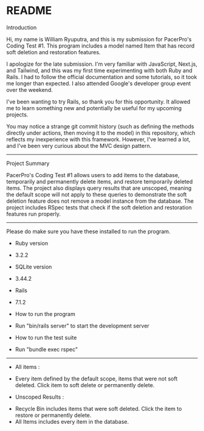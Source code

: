 # README
Introduction

Hi, my name is William Ryuputra, and this is my submission for PacerPro's Coding Test #1. This program includes a model named Item that has record soft deletion and restoration features.

I apologize for the late submission. I'm very familiar with JavaScript, Next.js, and Tailwind, and this was my first time experimenting with both Ruby and Rails. I had to follow the official documentation and some tutorials, so it took me longer than expected. I also attended Google's developer group event over the weekend.

I've been wanting to try Rails, so thank you for this opportunity. It allowed me to learn something new and potentially be useful for my upcoming projects.

You may notice a strange git commit history (such as defining the methods directly under actions, then moving it to the model) in this repository, which reflects my inexperience with this framework. However, I've learned a lot, and I've been very curious about the MVC design pattern.


------------------------------------------------------------------------------------------------------

Project Summary

PacerPro's Coding Test #1 allows users to add items to the database, temporarily and permanently delete items, and restore temporarily deleted items. The project also displays query results that are unscoped, meaning the default scope will not apply to these queries to demonstrate the soft deletion feature does not remove a model instance from the database. The project includes RSpec tests that check if the soft deletion and restoration features run properly. 

------------------------------------------------------------------------------------------------------
Please do make sure you have these installed to run the program.

* Ruby version
- 3.2.2

* SQLite version 
- 3.44.2

* Rails
- 7.1.2

* How to run the program 
- Run "bin/rails server" to start the development server

* How to run the test suite
- Run "bundle exec rspec"

------------------------------------------------------------------------------------------------------
* All items :
- Every item defined by the default scope, items that were not soft deleted. Click item to soft delete or permanently delete.

* Unscoped Results :
- Recycle Bin includes items that were soft deleted. Click the item to restore or permanently delete.
- All Items includes every item in the database.

